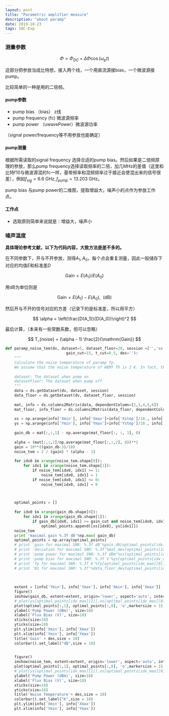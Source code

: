 ```yaml
---
layout: post
title: "Parametric amplifier measure"
description: "about paramp"
date: 2019-10-23
tags: SQC-Exp
---
```






### 测量参数


$$
\Phi=\Phi_{D C}+\Delta \Phi \cos \left(\omega_{p} t\right)
$$



这部分把参放当成比特想，接入两个线，一个用直流源接bias，一个微波源接pump。

比较简单的一种是用的二倍频。

#### pump参数

- pump bias （bias） z线
- pump frequency (fc)  微波源频率
- pump power （uwavePower）微波源功率

（signal power/frequency等不用参放也能确定）

#### pump测量

根据所需读取的signal frequency 选择合适的pump bias。然后如果是二倍频原理的参放，那么pump frequency选择读取频率的二倍，加几MHz的差值（这里和比特f10与微波源混的fc一样，基带频率和混频频率过于接近会使混出来的信号很差），例如$f_{sig} = 6.6~\mathrm{GHz}, f_{pump} = 13.203 ~\mathrm{GHz}$。

pump bias 与pump power的二维图，提取增益大，噪声小的点作为参放工作点。

#### 工作点

- 选取原则简单来说就是：增益大，噪声小





### 噪声温度



**具体理论参考文献，以下为代码内容，大致方法是差不多的。**

在不同参数下，开与不开参放，测得$A_1,A_0$，每个点会重复测量，因此一般储存下对应的均值$E$和标准差$D$


$$
\mathrm{Gain} = E(A_1)/E(A_0)
$$


用dB为单位则是


$$
\mathrm{Gain} = E(A_1) -E(A_0), ~~\mathrm{(dB)}
$$


然后开与不开的信号对应的方差（记录下的是标准差，所以用平方）


$$
\alpha = \left(\frac{D(A_1)}{D(A_0)}\right)^2
$$


最后计算，（本来有一些常数系数，但可以忽略）


$$
T_{noise} =  (\alpha - 1) \frac{2}{\mathrm{Gain}}
$$






```python
def paramp_noise_tem(dv, dataset=5, dataset_floor=20, session =['','xx','xxx'],
                           gain_cut=15, t_cut=0.5, des=''):
    """
    Calculate the noise temperature of paramp Tp.
    We assume that the noise temperature of HEMT Th is 2 K. In fact, the noise temperature we get is the sum of noise temperature of paramp and signal.
    
    dataset: The dataset when pump on
    datasetFloor: The dataset when pump off
    """
    data = ds.getDataset(dv, dataset, session)
    data_floor = ds.getDataset(dv, dataset_floor, session)
    
    mat, info = ds.columns2Matrix(data, dependentColumn=[2,3,4,5,6])
    mat_floor, info_floor = ds.columns2Matrix(data_floor, dependentColumn=[2,3,4,5,6])
    
    xs = np.arange(info['Xmin'], info['Xmax']+info['Xstep']/10., info['Xstep'])
    ys = np.arange(info['Ymin'], info['Ymax']+info['Ystep']/10., info['Ystep'])
    
    gain_db = mat[:,:,1] - np.average(mat_floor[:, :, 1], 0)    
    
    alpha = (mat[:,:,2]/np.average(mat_floor[:,:,2], 0))**2 
    gain = 10**((gain_db-3)/10)
    noise_tem = 2 / (gain) * (alpha - 1)
    
    for idx0 in xrange(noise_tem.shape[0]):
        for idx1 in xrange(noise_tem.shape[1]):
            if noise_tem[idx0, idx1] >= 1:
                noise_tem[idx0, idx1] = 1
            if noise_tem[idx0, idx1] <= 0:
                noise_tem[idx0, idx1] = 0


    
    optimal_points = []
    
    for idx0 in xrange(gain_db.shape[0]):
        for idx1 in xrange(gain_db.shape[1]):
            if gain_db[idx0, idx1] >= gain_cut and noise_tem[idx0, idx1] <= t_cut:
                optimal_points.append([xs[idx0], ys[idx1]])
    noise_tem             
    print 'maximal gain %.3f dB'%np.max( gain_db)
    optimal_points = np.array(optimal_points)
    # print 'gain for maximal SNR: %.3f dB'%gain_db[optimal_points[idx_max][0], optimal_points[idx_max][1]]
    # print 'deviation for maximal SNR: %.3f'%mat_dev[optimal_points[idx_max][0], optimal_points[idx_max][1]]
    # print 'pump power for maximal SNR: %.3f dBm'%xs[optimal_points[idx_max][0]]
    # print 'pump bias for maximal SNR: %.3f V'%ys[optimal_points[idx_max][1]]
    # print 'Tp for maximal SNR: %.3f K'%Tp[optimal_points[idx_max][0], optimal_points[idx_max][1]]
    # print 'N1 for maximal SNR: %.3f'%data_floor_dev[optimal_points[idx_max][1]]
    
    
 
    extent = [info['Ymin'], info['Ymax'], info['Xmin'], info['Xmax']]
    figure()
    imshow(gain_db, extent=extent, origin='lower', aspect='auto', interpolation='nearest',vmin = 14)
    # plot(ys[optimal_points[idx_max][1]],xs[optimal_points[idx_max][0]],'o',markersize = 10,markerfacecolor = "w",markeredgecolor = "k")
    plot(optimal_points[:,1], optimal_points[:,0], 'o',markersize = 15,markerfacecolor = "w",markeredgecolor = "k" )
    ylabel('Pump Power (dBm)', size=18)
    xlabel('Flux Bias (V)', size=18)
    xticks(size=18)
    yticks(size=18)
    plt.ylim(info['Xmin'], info['Xmax'])
    plt.xlim(info['Ymin'], info['Ymax'])
    title('Gain' + des,size = 18)
    colorbar().set_label("dB",size = 18)
    

    figure()
    imshow(noise_tem, extent=extent, origin='lower', aspect='auto', interpolation='nearest')
    plot(optimal_points[:,1], optimal_points[:,0], 'o',markersize = 15,markerfacecolor = "w",markeredgecolor = "k" )
    # plot(ys[optimal_points[idx_max][1]],xs[optimal_points[idx_max][0]],'o',markersize = 10,markerfacecolor = "w",markeredgecolor = "k")
    ylabel('Pump Power (dBm)', size=18)
    xlabel('Flux Bias (V)', size=18)
    xticks(size=18)
    yticks(size=18)
    title('Noise Temperature'+ des,size = 18)
    colorbar().set_label("K",size = 18)
    plt.ylim(info['Xmin'], info['Xmax'])
    plt.xlim(info['Ymin'], info['Ymax'])
```

